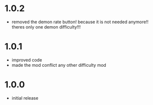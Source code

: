 # 1.0.2
- removed the demon rate button! because it is not needed anymore!! theres only one demon difficulty!!!

# 1.0.1
- improved code
- made the mod conflict any other difficulty mod

# 1.0.0
- initial release
